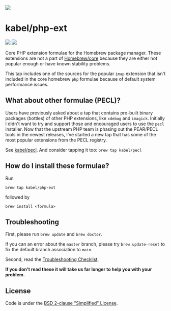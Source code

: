 ![](https://repository-images.githubusercontent.com/127686768/dc404b00-f5dd-11ea-95bd-7de02ed45411)

# kabel/php-ext
[![](https://img.shields.io/github/sponsors/kabel?style=social)](https://github.com/sponsors/kabel/)
[![](https://img.shields.io/azure-devops/build/kevinabel0613/kevinabel/2?style=social)](https://dev.azure.com/kevinabel0613/kevinabel/_build?definitionId=2)

Core PHP extension formulae for the Homebrew package manager. These extensions are not a part of [Homebrew/core](https://github.com/Homebrew/homebrew-core/) because they are either not popular enough or have known stability problems.

This tap includes one of the sources for the popular `imap` extension that isn't included in the core homebrew `php` formulae because of default system performance issues.

## What about other formulae (PECL)?
Users have previously asked about a tap that contains pre-built binary packages (bottles) of other PHP extensions, like `xdebug` and `imagick`. Initially I didn't want to try and support those and encouraged users to use the `pecl` installer. Now that the upstream PHP team is phasing out the PEAR/PECL tools in the newest releases, I've started a new tap that has some of the most popular extensions from the PECL registry.

See [kabel/pecl](https://github.com/kabel/homebrew-pecl). And consider tapping it too: `brew tap kabel/pecl`

## How do I install these formulae?

Run

```
brew tap kabel/php-ext
```

followed by

```
brew install <formula>
```

## Troubleshooting
First, please run `brew update` and `brew doctor`.

If you can an error about the `master` branch, please try `brew update-reset` to fix the default branch association to `main`.

Second, read the [Troubleshooting Checklist](https://docs.brew.sh/Troubleshooting).

**If you don't read these it will take us far longer to help you with your problem.**

## License
Code is under the [BSD 2-clause "Simplified" License](https://github.com/Homebrew/homebrew-core/blob/master/LICENSE.txt).
